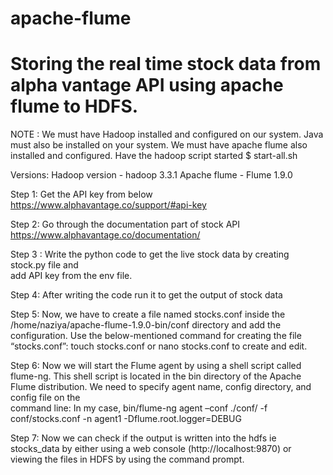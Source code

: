 # apache-flume

# Storing the real time stock data from alpha vantage API using apache flume to HDFS.

NOTE : 
We must have Hadoop installed and configured on our system.
Java must also be installed on your system.
We must have apache flume also installed and configured.
Have the hadoop script started $ start-all.sh

Versions:
Hadoop version - hadoop 3.3.1
Apache flume - Flume 1.9.0


Step 1: Get the API key from below
    https://www.alphavantage.co/support/#api-key

Step 2: Go through the documentation part of stock API
        https://www.alphavantage.co/documentation/

Step 3 : Write the python code to get the live stock data by creating stock.py file and     
              add API key from the env file.
              
Step 4: After writing the code run it to get the output of stock data

Step 5: Now, we have to create a file named stocks.conf inside the
        /home/naziya/apache-flume-1.9.0-bin/conf directory and add the configuration. 
        Use the below-mentioned command for creating the file “stocks.conf”:
        touch stocks.conf or nano stocks.conf to create and edit.
        
Step 6: Now we will start the Flume agent by using a shell script called flume-ng. This 
        shell script is located in the bin directory of the Apache Flume distribution.
        We need to specify agent name, config directory, and config file on the          
        command line:
        In my case,
             bin/flume-ng agent –conf ./conf/ -f conf/stocks.conf -n agent1
            -Dflume.root.logger=DEBUG

Step 7: Now we can check if the output is written into the hdfs ie stocks_data by either using a web
        console (http://localhost:9870) or viewing the files in HDFS by using the command prompt.

     


